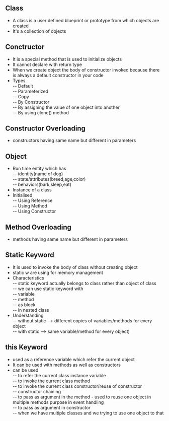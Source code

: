 ## Class 
- A class is a user defined blueprint or prototype from which objects are created
- It's a collection of objects

## Conctructor
- It is a special method that is used to initialize objects
- It cannot declare with return type
- When we create object the body of constructor invoked because there is always a default constructor in your code
- Types
   <br>-- Default
   <br>-- Parameterized 
   <br>-- Copy
      <br>-- By Constructor
      <br>-- By assigning the value of one object into another
      <br>-- By using clone() method

## Constructor Overloading
- constructors having same name but different in parameters

## Object
- Run time entity which has 
   <br>-- identity(name of dog)
   <br>-- state/attributes(breed,age,color) 
   <br>-- behaviors(bark,sleep,eat)
- Instance of a class
- Initialised 
   <br>-- Using Reference 
   <br>-- Using Method
   <br>-- Using Constructor

## Method Overloading
- methods having same name but different in parameters

## Static Keyword
- It is used to invoke the body of class without creating object
- static w are using for memory management
- Characteristics
   <br>-- static keyword actually belongs to class rather than object of class
   <br>-- we can use static keyword with 
      <br>-- variable
      <br>-- method 
      <br>-- as block
      <br>-- in nested class
- Understanding
   <br>-- without static --> different copies of variables/methods for every object
   <br>-- with static    --> same variable/method for every object)

## this Keyword
- used as a reference variable which refer the current object 
- It can be used with methods as well as constructors
- can be used 
   <br>-- to refer the current class instance variable
   <br>-- to invoke the current class method 
   <br>-- to invoke the current class constructor/reuse of constructor 
      <br>-- constructor chaining
   <br>-- to pass as argument in the method - used to reuse one object in multiple methods purpose in event handling
   <br>-- to pass as argument in constructor
      <br>-- when we have multiple classes and we trying to use one object to that 